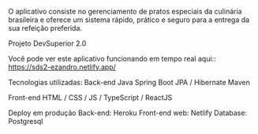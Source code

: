 O aplicativo consiste no gerenciamento de pratos especiais da culinária brasileira e oferece um sistema rápido, prático e seguro para a entrega da sua refeição preferida.

Projeto DevSuperior 2.0

Você pode ver este aplicativo funcionando em tempo real aqui:: https://sds2-ezandro.netlify.app/


Tecnologias utilizadas:
Back-end
Java
Spring Boot
JPA / Hibernate
Maven


Front-end
HTML / CSS / JS / TypeScript / ReactJS

Deploy em produção
Back-end: Heroku
Front-end web: Netlify
Database: Postgresql
